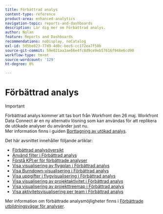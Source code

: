 ```yaml
---
title: Förbättrad analys
content-type: reference
product-area: enhanced-analytics
navigation-topic: reports-and-dashboards
description: Lär dig mer om Förbättrad analys.
author: Nolan
feature: Reports and Dashboards
recommendations: noDisplay, noCatalog
exl-id: 5d5be823-77d9-4d0c-bec6-cc172ea7f50b
source-git-commit: 59e021aa3ae66e4fc8d9ce9eb57616f948e6cd90
workflow-type: tm+mt
source-wordcount: '129'
ht-degree: 0%

---
```


# Förbättrad analys

>[!IMPORTANT]
>
>Förbättrad analys kommer att tas bort från Workfront den 26 maj. Workfront Data Connect är en ny alternativ lösning som kan användas för att replikera de utökade analyser du använder just nu. <br>Mer information finns i guiden [Borttagning av utökad analys](/help/quicksilver/product-announcements/announcements/enhanced-analytics-deprecation.md).


Det här avsnittet innehåller följande artiklar:

* [Förbättrad analysöversikt](../enhanced-analytics/enhanced-analytics-overview.md)
* [Använd filter i Förbättrad analys](../enhanced-analytics/use-enhanced-analytics-filters.md)
* [Förstå KPI:er för förbättrade analyser](../enhanced-analytics/understand-enhanced-analytics-kpis.md)
* [Visa visualisering av flygplan i Förbättrad analys](../enhanced-analytics/flight-plan-overview.md)
* [Visa Burndown-visualisering i Förbättrad analys](../enhanced-analytics/burndown-overview.md)
* [Visa uppgifter i flygvisualisering i Förbättrad analys](../enhanced-analytics/tasks-in-flight-overview.md)
* [Visa visualisering av projektaktivitet i Förbättrad analys](../enhanced-analytics/project-activity-overview.md)
* [Visa visualisering av projekttreemap i Förbättrad analys](../enhanced-analytics/project-treemap-overview.md)
* [Visa aktivitetsvisualisering per team i Förbättrad analys](../enhanced-analytics/activity-by-team-overview.md)
<!--
* [View the Resource capacity visualization in Enhanced analytics](../enhanced-analytics/resource-capacity-overview.md) 
* [View the Team capacity visualization in Enhanced analytics](../enhanced-analytics/team-capacity-overview.md) 
* [View Enhanced analytics visualizations by duration](../enhanced-analytics/view-enhanced-analytics-charts-duration.md)-->

<!--
  <li data-mc-conditions="QuicksilverOrClassic.Draft mode"><a href="../enhanced-analytics/trend-views-overview.md" class="MCXref xref" xrefformat="{para}">Trend views overview</a> </li>
  -->

Mer information om förbättrade analysmöjligheter finns i [Förbättrade utbildningsvägar för analyser](https://one.workfront.com/s/enhanced-analytics-program).
